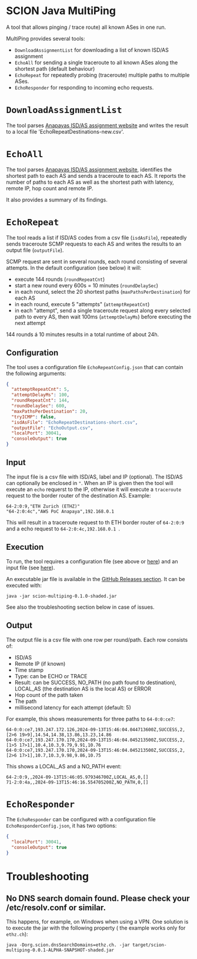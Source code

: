 # SCION Java MultiPing

A tool that allows pinging / trace route) all known ASes in one run.

MultiPing provides several tools:

* `DownloadAssignmentList` for downloading a list of known ISD/AS assignment
* `EchoAll` for sending a single traceroute to all known ASes along the shortest path (default behaviour)
* `EchoRepeat` for repeatedly probing (traceroute) multiple paths to multiple ASes.
* `EchoResponder` for responding to incoming echo requests.

# `DownloadAssignmentList`

The tool parses [Anapayas ISD/AS assignment website](https://docs.anapaya.net/en/latest/resources/isd-as-assignments/)
and writes the result to a local file 'EchoRepeatDestinations-new.csv'.

# `EchoAll`

The tool parses [Anapayas ISD/AS assignment website](https://docs.anapaya.net/en/latest/resources/isd-as-assignments/),
identifies the shortest path to each AS and sends a traceroute to each AS.
It reports the number of paths to each AS as well as the shortest path with latency, remote IP, hop count and remote IP.

It also provides a summary of its findings.

# `EchoRepeat`

The tool reads a list if ISD/AS codes from a csv file (`isdAsFile`), repeatedly sends traceroute
SCMP requests to each AS and writes the results to an output file (`outputFile`).

SCMP request are sent in several rounds, each round consisting of several attempts.
In the default configuration (see below) it will:

* execute 144 rounds (`roundRepeatCnt`)
* start a new round every 600s = 10 minutes (`roundDelaySec`)
* in each round, select the 20 shortest paths (`maxPathsPerDestination`) for each AS
* in each round, execute 5 "attempts" (`attemptRepeatCnt`)
* in each "attempt", send a single traceroute request along every selected path to every AS,
  then wait 100ms (`attemptDelayMs`) before executing the next attempt

144 rounds á 10 minutes results in a total runtime of about 24h.

## Configuration

The tool uses a configuration file `EchoRepeatConfig.json` that can contain the following arguments:

```json
{
  "attemptRepeatCnt": 5,
  "attemptDelayMs": 100,
  "roundRepeatCnt": 144,
  "roundDelaySec": 600,
  "maxPathsPerDestination": 20,
  "tryICMP": false,
  "isdAsFile": "EchoRepeatDestinations-short.csv",
  "outputFile": "EchoOutput.csv",
  "localPort": 30041,
  "consoleOutput": true
}
```

## Input

The input file is a csv file with ISD/AS, label and IP (optional). The ISD/AS can optionally be enclosed in `"`.
When an IP is given then the tool will execute an `echo` requerst to the IP, otherwise it will execute a `traceroute` request to the border router of the destination AS. Example:

```
64-2:0:9,"ETH Zurich (ETHZ)"
"64-2:0:4c","AWS PoC Anapaya",192.168.0.1
```

This will result in a traceroute request to th ETH border router of `64-2:0:9` and a echo request
to `64-2:0:4c,192.168.0.1 `.

## Execution

To run, the tool requires a configuration file (see above or [here](/EchoRepeatConfig.json)) and an input file
(see [here](/EchoRepeatDestinations-short.csv)).

An executable jar file is available in
the [GitHub Releases section](https://github.com/netsec-ethz/scion-java-multiping/releases/download/v0.1.0/scion-multiping-0.1.0-shaded.jar).
It can be executed
with:

```
java -jar scion-multiping-0.1.0-shaded.jar
```

See also the troubleshooting section below in case of issues.

## Output

The output file is a csv file with one row per round/path.
Each row consists of:

* ISD/AS
* Remote IP (if known)
* Time stamp
* Type: can be ECHO or TRACE
* Result: can be SUCCESS, NO_PATH (no path found to destination), LOCAL_AS (the destination AS
  is the local AS) or ERROR
* Hop count of the path taken
* The path
* millisecond latency for each attempt (default: 5)

For example, this shows measurements for three paths to `64-0:0:ce7`:

```csv
64-0:0:ce7,193.247.172.126,2024-09-13T15:46:04.044713600Z,SUCCESS,2,[2>6 19>9],14.54,14.38,13.86,13.23,14.86
64-0:0:ce7,193.247.170.170,2024-09-13T15:46:04.045213500Z,SUCCESS,2,[1>5 17>1],10.4,10.3,9.79,9.91,10.76
64-0:0:ce7,193.247.170.170,2024-09-13T15:46:04.045213500Z,SUCCESS,2,[2>6 17>1],10.7,10.3,9.98,9.86,10.75
```

This shows a LOCAL_AS and a NO_PATH event:

```
64-2:0:9,,2024-09-13T15:46:05.979346700Z,LOCAL_AS,0,[]
71-2:0:4a,,2024-09-13T15:46:16.554705200Z,NO_PATH,0,[]
```

# `EchoResponder`

The `EchoResponder` can be configured with a configuration file `EchoResponderConfig.json`, it has two options:

```json
{
  "localPort": 30041,
  "consoleOutput": true
}
```

# Troubleshooting

## No DNS search domain found. Please check your /etc/resolv.conf or similar.

This happens, for example, on Windows when using a VPN. One solution is to execute the jar with the following property (
the example works only for `ethz.ch`):

```
java -Dorg.scion.dnsSearchDomains=ethz.ch. -jar target/scion-multiping-0.0.1-ALPHA-SNAPSHOT-shaded.jar
```
